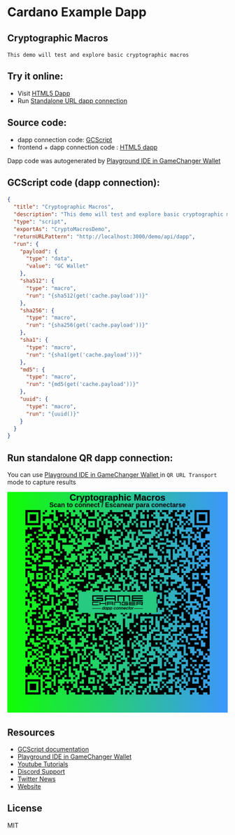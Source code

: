 
# Cardano Example Dapp

## **Cryptographic Macros**

    This demo will test and explore basic cryptographic macros


## Try it online: 

-  Visit [HTML5 Dapp](https://raw.githubusercontent.com/GameChangerFinance/gamechanger.wallet/main/examples/Cryptographic%20Macros.html)
-  Run [Standalone URL dapp connection](https://beta-wallet.gamechanger.finance/api/2/run/1-H4sIAAAAAAAAA32OwUrEMBRFfyVkMx0YTDtSF93JCLMZQURx_Uwek0DahORVLaX_bmI7oovpLuHec-4bORmyyBt-CIMndw7gtZHsEWRwke-4wiiD8WRcl0ov2kSmsHXs01jLCCMx6BTDL29dQPYOMcHyn6q9qGjweWj2pX-CXKD7-Ds-jz4kfUoDUh-61-fTExBhyOuayDdCWCfBahepuS3LUuRzBHgjFHifwT51R-5hsA5Ufi7DCghS_gG2z9_jgb2BtUh82vGooa72f8o_V19sfJzz4oxUbCRIjTeLf7PdTotgX9-tClK-LqhW8WoFblV9nU3hCtr3Rl1nc1rk4jR9A_6m9xgrAgAA)

## Source code:

- dapp connection code: [GCScript](Cryptographic%20Macros.gcscript)
- frontend + dapp connection code : [HTML5 dapp](Cryptographic%20Macros.html)

Dapp code was autogenerated by [Playground IDE in GameChanger Wallet ](https://beta-wallet.gamechanger.finance/playground)

## GCScript code (dapp connection):
```json
{
  "title": "Cryptographic Macros",
  "description": "This demo will test and explore basic cryptographic macros",
  "type": "script",
  "exportAs": "CryptoMacrosDemo",
  "returnURLPattern": "http://localhost:3000/demo/api/dapp",
  "run": {
    "payload": {
      "type": "data",
      "value": "GC Wallet"
    },
    "sha512": {
      "type": "macro",
      "run": "{sha512(get('cache.payload'))}"
    },
    "sha256": {
      "type": "macro",
      "run": "{sha256(get('cache.payload'))}"
    },
    "sha1": {
      "type": "macro",
      "run": "{sha1(get('cache.payload'))}"
    },
    "md5": {
      "type": "macro",
      "run": "{md5(get('cache.payload'))}"
    },
    "uuid": {
      "type": "macro",
      "run": "{uuid()}"
    }
  }
}
```

## Run standalone QR dapp connection: 

You can use [Playground IDE in GameChanger Wallet ](https://beta-wallet.gamechanger.finance/playground) in `QR URL Transport` mode to capture results

[![QR URL Transport](Cryptographic%20Macros.png)](https://beta-wallet.gamechanger.finance/api/2/run/1-H4sIAAAAAAAAA32OwUrEMBRFfyVkMx0YTDtSF93JCLMZQURx_Uwek0DahORVLaX_bmI7oovpLuHec-4bORmyyBt-CIMndw7gtZHsEWRwke-4wiiD8WRcl0ov2kSmsHXs01jLCCMx6BTDL29dQPYOMcHyn6q9qGjweWj2pX-CXKD7-Ds-jz4kfUoDUh-61-fTExBhyOuayDdCWCfBahepuS3LUuRzBHgjFHifwT51R-5hsA5Ufi7DCghS_gG2z9_jgb2BtUh82vGooa72f8o_V19sfJzz4oxUbCRIjTeLf7PdTotgX9-tClK-LqhW8WoFblV9nU3hCtr3Rl1nc1rk4jR9A_6m9xgrAgAA)

## Resources
- [GCScript documentation](https://beta-wallet.gamechanger.finance/doc/api/v2/api.html)
- [Playground IDE in GameChanger Wallet ](https://beta-wallet.gamechanger.finance/playground)
- [Youtube Tutorials](https://www.youtube.com/@gamechanger.finance)
- [Discord Support](https://discord.gg/vpbfyRaDKG)
- [Twitter News](https://twitter.com/GameChangerOk)
- [Website](https://gamechanger.finance)

## License
MIT 
    
